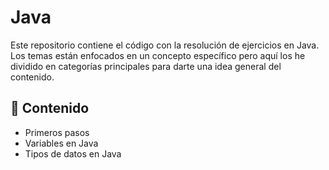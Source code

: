 # Java
Este repositorio contiene el código con la resolución de ejercicios en Java.
Los temas están enfocados en un concepto específico pero aquí los he dividido en categorías principales para darte una idea general del contenido.
## 🔹 Contenido
- Primeros pasos
- Variables en Java
- Tipos de datos en Java
